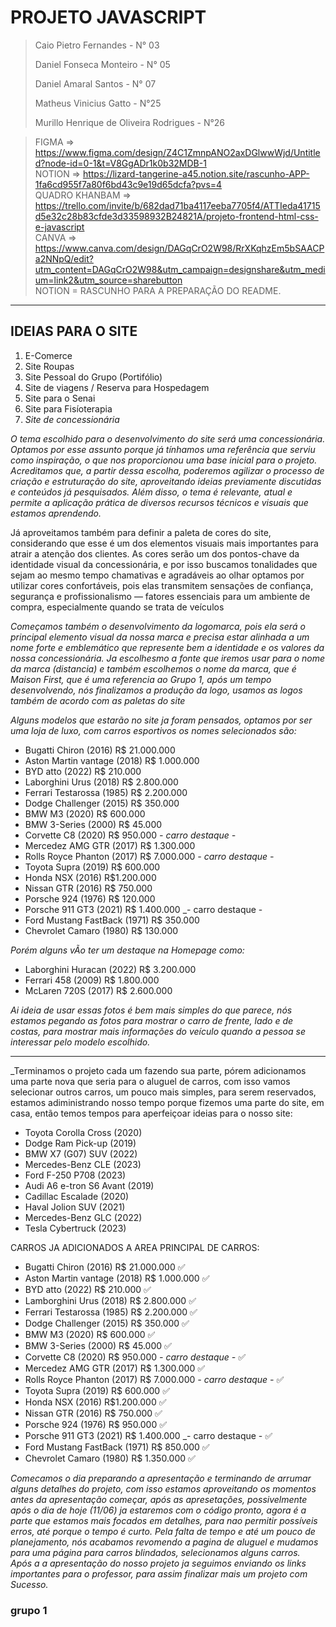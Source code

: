 # PROJETO JAVASCRIPT
> Caio Pietro Fernandes - N° 03
> 
> Daniel Fonseca Monteiro - N° 05
> 
> Daniel Amaral Santos - N° 07
> 
> Matheus Vinicius Gatto - N°25
> 
> Murillo Henrique de Oliveira Rodrigues - N°26


> FIGMA => https://www.figma.com/design/Z4C1ZmnpANO2axDGlwwWjd/Untitled?node-id=0-1&t=V8GgADr1k0b32MDB-1  
> NOTION => https://lizard-tangerine-a45.notion.site/rascunho-APP-1fa6cd955f7a80f6bd43c9e19d65dcfa?pvs=4  
> QUADRO KHANBAM => https://trello.com/invite/b/682dad71ba4117eeba7705f4/ATTIeda41715d5e32c28b83cfde3d33598932B24821A/projeto-frontend-html-css-e-javascript  
> CANVA => https://www.canva.com/design/DAGqCrO2W98/RrXKqhzEm5bSAACPa2NNpQ/edit?utm_content=DAGqCrO2W98&utm_campaign=designshare&utm_medium=link2&utm_source=sharebutton  
> NOTION = RASCUNHO PARA A PREPARAÇÃO DO README. 
___

## IDEIAS PARA O SITE
1. E-Comerce 
2. Site Roupas
3. Site Pessoal do Grupo (Portifólio)
4. Site de viagens / Reserva para Hospedagem
5. Site para o Senai
6. Site para Fisíoterapia
7. _Site de concessionária_

  _O tema escolhido para o desenvolvimento do site será uma concessionária. Optamos por esse assunto porque já tínhamos uma referência que serviu como inspiração, o que nos proporcionou uma base inicial para o projeto. 
Acreditamos que, a partir dessa escolha, poderemos agilizar o processo de criação e estruturação do site, aproveitando ideias previamente discutidas e conteúdos já pesquisados. 
Além disso, o tema é relevante, atual e permite a aplicação prática de diversos recursos técnicos e visuais que estamos aprendendo._  

  Já aproveitamos também para definir a paleta de cores do site, considerando que esse é um dos elementos visuais mais importantes para atrair a atenção dos clientes. 
As cores serão um dos pontos-chave da identidade visual da concessionária, e por isso buscamos tonalidades que sejam ao mesmo tempo chamativas e agradáveis ao olhar
optamos por utilizar cores confortáveis, pois elas transmitem sensações de confiança, segurança e profissionalismo — fatores essenciais para um ambiente de compra, especialmente quando se trata de veículos

_Começamos também o desenvolvimento da logomarca, pois ela será o principal elemento visual da nossa marca e precisa estar alinhada a um nome forte e emblemático 
que represente bem a identidade e os valores da nossa concessionária._
  _Ja escolhesmo a fonte que iremos usar para o nome da marca (distancia) e também escolhemos o nome da marca, que é Maison First, que é uma referencia ao Grupo 1, após um
tempo desenvolvendo, nós finalizamos a produção da logo, usamos as logos também de acordo com as paletas do site_

  _Alguns modelos que estarão no site ja foram pensados, optamos por ser uma loja de luxo, com carros esportivos os nomes selecionados são:_
  - Bugatti Chiron (2016) R$ 21.000.000 
  - Aston Martin vantage (2018) R$ 1.000.000
  - BYD atto (2022) R$ 210.000
  - Laborghini Urus (2018) R$ 2.800.000
  - Ferrari Testarossa (1985) R$ 2.200.000
  - Dodge Challenger (2015) R$ 350.000
  - BMW M3 (2020) R$ 600.000
  - BMW 3-Series (2000) R$ 45.000
  - Corvette C8 (2020)  R$ 950.000 _- carro destaque -_
  - Mercedez AMG GTR (2017) R$ 1.300.000
  - Rolls Royce Phanton (2017) R$ 7.000.000 _- carro destaque -_ 
  - Toyota Supra (2019) R$ 600.000
  - Honda NSX (2016) R$1.200.000
  - Nissan GTR (2016) R$ 750.000
  - Porsche 924 (1976) R$ 120.000
  - Porsche 911 GT3 (2021) R$ 1.400.000 _- carro destaque -
  - Ford Mustang FastBack (1971) R$ 350.000
  - Chevrolet Camaro (1980) R$ 130.000
  
    
  _Porém alguns vÃo ter um destaque na Homepage como:_
  - Laborghini Huracan (2022) R$ 3.200.000
  - Ferrari 458 (2009) R$ 1.800.000
  - McLaren 720S (2017) R$ 2.600.000

  _Ai ideia de usar essas fotos é bem mais simples do que parece, nós estamos pegando as fotos para mostrar o carro de frente, lado e de costas, para mostrar mais informações do veículo quando a pessoa se interessar pelo modelo escolhido._
___
_Terminamos o projeto cada um fazendo sua parte, pórem adicionamos uma parte nova que seria para o aluguel de carros, com isso vamos selecionar outros carros, um pouco mais simples, para serem reservados, estamos adiministrando nosso tempo porque fizemos uma parte do site, em casa, então temos tempos para aperfeiçoar ideias para o nosso site:
- Toyota Corolla Cross (2020)  
- Dodge Ram Pick-up (2019)  
- BMW X7 (G07) SUV (2022)  
- Mercedes-Benz CLE (2023)  
- Ford F-250 P708 (2023)  
- Audi A6 e-tron S6 Avant (2019)  
- Cadillac Escalade (2020)  
- Haval Jolion SUV (2021)  
- Mercedes-Benz GLC (2022)  
- Tesla Cybertruck (2023)  
  

CARROS JA ADICIONADOS A AREA PRINCIPAL DE CARROS:  

  - Bugatti Chiron (2016) R$ 21.000.000 ✅  
  - Aston Martin vantage (2018) R$ 1.000.000 ✅  
  - BYD atto (2022) R$ 210.000 ✅  
  - Lamborghini Urus (2018) R$ 2.800.000 ✅  
  - Ferrari Testarossa (1985) R$ 2.200.000 ✅    
  - Dodge Challenger (2015) R$ 350.000 ✅  
  - BMW M3 (2020) R$ 600.000 ✅  
  - BMW 3-Series (2000) R$ 45.000 ✅  
  - Corvette C8 (2020)  R$ 950.000 _- carro destaque -_ ✅  
  - Mercedez AMG GTR (2017) R$ 1.300.000 ✅    
  - Rolls Royce Phanton (2017) R$ 7.000.000 _- carro destaque -_ ✅  
  - Toyota Supra (2019) R$ 600.000 ✅  
  - Honda NSX (2016) R$1.200.000 ✅  
  - Nissan GTR (2016) R$ 750.000 ✅  
  - Porsche 924 (1976) R$ 950.000 ✅  
  - Porsche 911 GT3 (2021) R$ 1.400.000 _- carro destaque - ✅  
  - Ford Mustang FastBack (1971) R$ 850.000 ✅  
  - Chevrolet Camaro (1980) R$ 1.350.000 ✅  
  
_Comecamos o dia preparando a apresentação e terminando de arrumar alguns detalhes do projeto, com isso estamos aproveitando os momentos antes da apresentação começar, após as apresetações, possivelmente após o dia de hoje (11/06) ja estaremos com o código pronto, agora é a parte que estamos mais focados em detalhes, para nao permitir possíveis erros, até porque o tempo é curto. Pela falta de tempo e até um pouco de planejamento, nós acabamos revomendo a pagina de aluguel e mudamos para uma página para carros blindados, selecionamos alguns carros._  
_Após a a apresentação do nosso projeto ja seguimos enviando os links importantes para o professor, para assim finalizar mais um projeto com *Sucesso*._
 ### grupo 1
  



